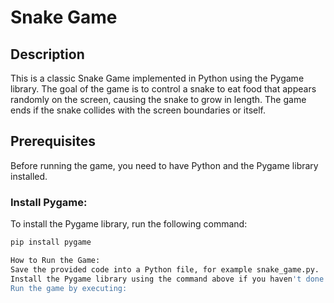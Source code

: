 # Snake Game

## Description
This is a classic Snake Game implemented in Python using the Pygame library. The goal of the game is to control a snake to eat food that appears randomly on the screen, causing the snake to grow in length. The game ends if the snake collides with the screen boundaries or itself.

## Prerequisites
Before running the game, you need to have Python and the Pygame library installed.

### Install Pygame:
To install the Pygame library, run the following command:

```bash
pip install pygame

How to Run the Game:
Save the provided code into a Python file, for example snake_game.py.
Install the Pygame library using the command above if you haven't done so already.
Run the game by executing:

